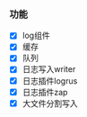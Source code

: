 ### 功能
 - [x] log组件
 - [x] 缓存
 - [x] 队列
 - [x] 日志写入writer
 - [x] 日志插件logrus
 - [x] 日志插件zap
 - [x] 大文件分割写入
